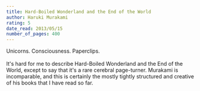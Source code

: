 ```yaml
---
title: Hard-Boiled Wonderland and the End of the World
author: Haruki Murakami
rating: 5
date_read: 2013/05/15
number_of_pages: 400
---
```


Unicorns. Consciousness. Paperclips.<br/><br/>It's hard for me to describe Hard-Boiled Wonderland and the End of the World, except to say that it's a rare cerebral page-turner. Murakami is incomparable, and this is certainly the mostly tightly structured and creative of his books that I have read so far.